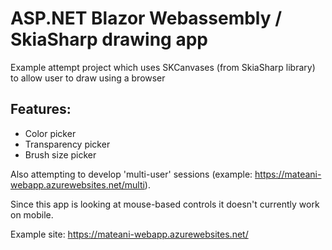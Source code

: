 # ASP.NET Blazor Webassembly / SkiaSharp drawing app

Example attempt project which uses SKCanvases (from SkiaSharp library) to allow user to draw using a browser

## Features:
 - Color picker
 - Transparency picker
 - Brush size picker

Also attempting to develop 'multi-user' sessions (example: https://mateani-webapp.azurewebsites.net/multi).

Since this app is looking at mouse-based controls it doesn't currently work on mobile.

Example site: 
https://mateani-webapp.azurewebsites.net/